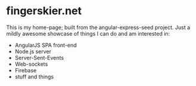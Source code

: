 # fingerskier.net

This is my home-page; built from the angular-express-seed project.  Just a mildly awesome showcase of things I can do and am interested in:

- AngularJS SPA front-end
- Node.js server
- Server-Sent-Events
- Web-sockets
- Firebase
- stuff and things
